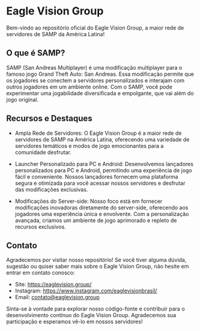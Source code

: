 # Eagle Vision Group

Bem-vindo ao repositório oficial do Eagle Vision Group, a maior rede de servidores de SAMP da América Latina!

## O que é SAMP?
SAMP (San Andreas Multiplayer) é uma modificação multiplayer para o famoso jogo Grand Theft Auto: San Andreas. Essa modificação permite que os jogadores se conectem a servidores personalizados e interajam com outros jogadores em um ambiente online. Com o SAMP, você pode experimentar uma jogabilidade diversificada e empolgante, que vai além do jogo original.

## Recursos e Destaques
- Ampla Rede de Servidores: O Eagle Vision Group é a maior rede de servidores de SAMP na América Latina, oferecendo uma variedade de servidores temáticos e modos de jogo emocionantes para a comunidade desfrutar.

- Launcher Personalizado para PC e Android: Desenvolvemos lançadores personalizados para PC e Android, permitindo uma experiência de jogo fácil e conveniente. Nossos lançadores fornecem uma plataforma segura e otimizada para você acessar nossos servidores e desfrutar das modificações exclusivas.

- Modificações do Server-side: Nosso foco está em fornecer modificações inovadoras diretamente do server-side, oferecendo aos jogadores uma experiência única e envolvente. Com a personalização avançada, criamos um ambiente de jogo aprimorado e repleto de recursos exclusivos.

## Contato
Agradecemos por visitar nosso repositório! Se você tiver alguma dúvida, sugestão ou quiser saber mais sobre o Eagle Vision Group, não hesite em entrar em contato conosco:

- Site: https://eaglevision.group/
- Instagram: https://www.instagram.com/eaglevisionbrasil/
- Email: contato@eaglevision.group

Sinta-se à vontade para explorar nosso código-fonte e contribuir para o desenvolvimento contínuo do Eagle Vision Group. Agradecemos sua participação e esperamos vê-lo em nossos servidores!